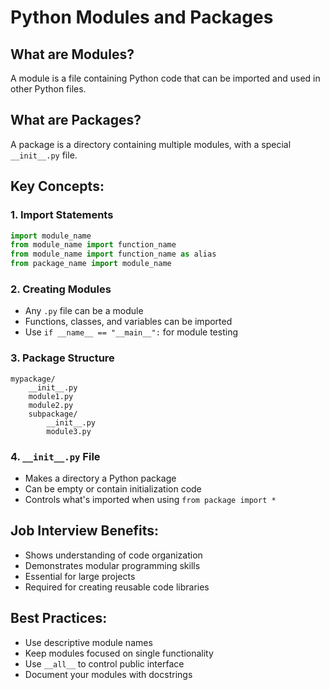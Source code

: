 # Python Modules and Packages

## What are Modules?
A module is a file containing Python code that can be imported and used in other Python files.

## What are Packages?
A package is a directory containing multiple modules, with a special `__init__.py` file.

## Key Concepts:

### 1. Import Statements
```python
import module_name
from module_name import function_name
from module_name import function_name as alias
from package_name import module_name
```

### 2. Creating Modules
- Any `.py` file can be a module
- Functions, classes, and variables can be imported
- Use `if __name__ == "__main__":` for module testing

### 3. Package Structure
```
mypackage/
    __init__.py
    module1.py
    module2.py
    subpackage/
        __init__.py
        module3.py
```

### 4. `__init__.py` File
- Makes a directory a Python package
- Can be empty or contain initialization code
- Controls what's imported when using `from package import *`

## Job Interview Benefits:
- Shows understanding of code organization
- Demonstrates modular programming skills
- Essential for large projects
- Required for creating reusable code libraries

## Best Practices:
- Use descriptive module names
- Keep modules focused on single functionality
- Use `__all__` to control public interface
- Document your modules with docstrings
